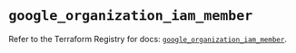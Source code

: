 # `google_organization_iam_member`

Refer to the Terraform Registry for docs: [`google_organization_iam_member`](https://registry.terraform.io/providers/hashicorp/google-beta/6.36.1/docs/resources/google_organization_iam_member).
